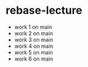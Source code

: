 # rebase-lecture

- work 1 on main
- work 2 on main
- work 3 on main
- work 4 on main
- work 5 on main
- work 6 on main
